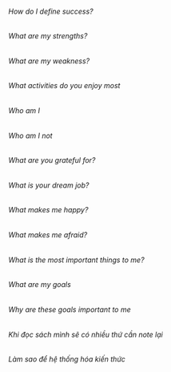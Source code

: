###### How do I define success?
###### What are my strengths?
###### What are my weakness?
###### What activities do you enjoy most
###### Who am I
###### Who am I not
###### What are you grateful for?
###### What is your dream job?
###### What makes me happy?
###### What makes me afraid?
###### What is the most important things to me?
###### What are my goals
###### Why are these goals important to me
###### Khi đọc sách mình sẽ có nhiều thứ cần note lại
###### Làm sao để hệ thống hóa kiến thức
